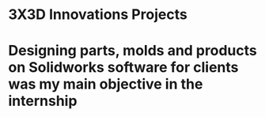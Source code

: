 # 3X3D Innovations Projects
# Designing parts, molds and products on Solidworks software for clients was my main objective in the internship
